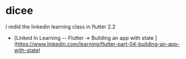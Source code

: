 # dicee

I redid the linkedin learning class in flutter 2.2

- [Linked In Learning -- Flutter -> Building an app with state ] (https://www.linkedin.com/learning/flutter-part-04-building-an-app-with-state)
